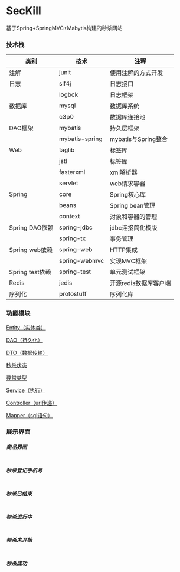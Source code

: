 # SecKill

基于Spring+SpringMVC+Mabytis构建的秒杀网站


### 技术栈
|类别|技术|注释|
|-----|-----|-----|
|注解|junit|使用注解的方式开发|
|日志|slf4j|日志接口|
||logbck|日志框架|
|数据库|mysql|数据库系统|
||c3p0|数据库连接池|
|DAO框架|mybatis|持久层框架|
||mybatis-spring|mybatis与Spring整合|
|Web|taglib|标签库|
||jstl|标签库|
||fasterxml|xml解析器|
||servlet|web请求容器|
|Spring|core|Spring核心库|
||beans|Spring bean管理|
||context|对象和容器的管理|
|Spring DAO依赖|spring-jdbc|jdbc连接简化模版|
||spring-tx|事务管理|
|Spring web依赖|spring-web|HTTP集成|
||spring-webmvc|实现MVC框架|
|Spring test依赖|spring-test|单元测试框架|
|Redis|jedis|开源redis数据库客户端|
|序列化|protostuff|序列化库|

### 功能模块

[Entity（实体类）](https://github.com/Yangxiaohan0120/SecKill/tree/master/src/main/java/entity)

[DAO（持久化）](https://github.com/Yangxiaohan0120/SecKill/tree/master/src/main/java/dao)

[DTO（数据传输）](https://github.com/Yangxiaohan0120/SecKill/tree/master/src/main/java/dto)

[秒杀状态](https://github.com/Yangxiaohan0120/SecKill/tree/master/src/main/java/enum)

[异常类型](https://github.com/Yangxiaohan0120/SecKill/tree/master/src/main/java/exception)

[Service（执行）](https://github.com/Yangxiaohan0120/SecKill/tree/master/src/main/java/service)

[Controller（url传递）](https://github.com/Yangxiaohan0120/SecKill/tree/master/src/main/java/web)

[Mapper（sql语句）](https://github.com/Yangxiaohan0120/SecKill/tree/master/src/main/resources/mappers)

### 展示界面

##### 商品界面

![]()

##### 秒杀登记手机号

![]()

##### 秒杀已结束

![]()

##### 秒杀进行中

![]()

##### 秒杀未开始

![]()

##### 秒杀成功

![]()


